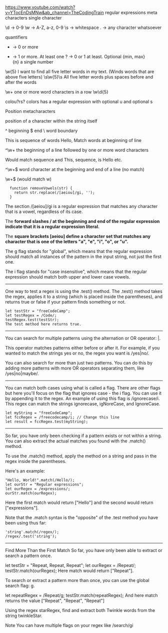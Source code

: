 https://www.youtube.com/watch?v=YTocEnDsMNw&ab_channel=TheCodingTrain
regular expressions
meta characters 
single character 

\d  ->  0-9
\w  -> A-Z, a-z, 0-9
\s  -> whitespace
.  -> any character whatsoever

quantifiers 

*  ->  0 or more
+  ->  1 or more. At least one
?  ->  0 or 1   at least. Optional
{min, max}  
{n} a single number

\w{5}   I want to find all five letter words in my text. (Winds words that are above five letters)
\s\w{5}\s   All five letter words plus spaces before and after the words

\w+ one or more word characters in a row
\w\d{5}

colou?rs? colors has a regular expression with optional u and optional s

Position metacharacters 

position of a character within the string itself

^   beginning 
$   end 
\   word boundary

This 
is 
sequence of words
Hello,
Match words at beginning of line

^\w+ the beginning of a line followed by one or more word characters 

Would match sequence and This, sequence, is Hello etc.

^\w+$ word character at the beginning and end of a line (no match)

\w+$ (would match w)





```
  function removeVowels(str) {
    return str.replace(/[aeiou]/gi, '');
  }
```

  The section /[aeiou]/gi is a regular expression that matches any character that is a vowel, regardless of its case. 

  The **forward slashes / at the beginning and end of the regular expression indicate that it is a regular expression literal.**

  The **square brackets [aeiou] define a character set that matches any character that is one of the letters "a", "e", "i", "o", or "u".**

  The g flag stands for "global", which means that the regular expression should match all instances of the pattern in the input string, not just the first one.

  The i flag stands for "case insensitive", which means that the regular expression should match both upper and lower case vowels.

---

One way to test a regex is using the .test() method. The .test() method takes the regex, applies it to a string (which is placed inside the parentheses), and returns true or false if your pattern finds something or not.

```
let testStr = "freeCodeCamp";
let testRegex = /Code/;
testRegex.test(testStr);
The test method here returns true.
```

---

You can search for multiple patterns using the alternation or OR operator: |.

This operator matches patterns either before or after it. For example, if you wanted to match the strings yes or no, the regex you want is /yes|no/.

You can also search for more than just two patterns. You can do this by adding more patterns with more OR operators separating them, like /yes|no|maybe/.

---

You can match both cases using what is called a flag. There are other flags but here you'll focus on the flag that ignores case - the i flag. You can use it by appending it to the regex. An example of using this flag is /ignorecase/i. This regex can match the strings ignorecase, igNoreCase, and IgnoreCase.

```
let myString = "freeCodeCamp";
let fccRegex = /freecodecamp/i; // Change this line
let result = fccRegex.test(myString);
```

---

So far, you have only been checking if a pattern exists or not within a string. You can also extract the actual matches you found with the .match() method.

To use the .match() method, apply the method on a string and pass in the regex inside the parentheses.

Here's an example:

```
"Hello, World!".match(/Hello/);
let ourStr = "Regular expressions";
let ourRegex = /expressions/;
ourStr.match(ourRegex);
```

Here the first match would return ["Hello"] and the second would return ["expressions"].


Note that the .match syntax is the "opposite" of the .test method you have been using thus far:

```
'string'.match(/regex/);
/regex/.test('string');
```

---

Find More Than the First Match
So far, you have only been able to extract or search a pattern once.

let testStr = "Repeat, Repeat, Repeat";
let ourRegex = /Repeat/;
testStr.match(ourRegex);
Here match would return ["Repeat"].

To search or extract a pattern more than once, you can use the global search flag: g.

let repeatRegex = /Repeat/g;
testStr.match(repeatRegex);
And here match returns the value ["Repeat", "Repeat", "Repeat"]

Using the regex starRegex, find and extract both Twinkle words from the string twinkleStar.

Note
You can have multiple flags on your regex like /search/gi